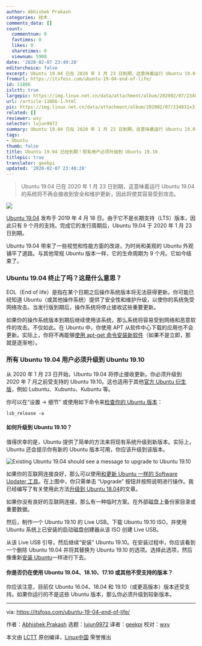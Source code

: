 ```yaml
---
author: Abhishek Prakash
categories: 技术
comments_data: []
count:
  commentnum: 0
  favtimes: 0
  likes: 0
  sharetimes: 0
  viewnum: 5908
date: '2020-02-07 23:40:28'
editorchoice: false
excerpt: Ubuntu 19.04 已在 2020 年 1 月 23 日到期，这意味着运行 Ubuntu 19.04 的系统将不再会接收到安全和维护更新，因此将使其容易受到攻击。
fromurl: https://itsfoss.com/ubuntu-19-04-end-of-life/
id: 11866
islctt: true
largepic: https://img.linux.net.cn/data/attachment/album/202002/07/234032x3i77vz37eia2328.png
url: /article-11866-1.html
pic: https://img.linux.net.cn/data/attachment/album/202002/07/234032x3i77vz37eia2328.png.thumb.jpg
related: []
reviewer: wxy
selector: lujun9972
summary: Ubuntu 19.04 已在 2020 年 1 月 23 日到期，这意味着运行 Ubuntu 19.04 的系统将不再会接收到安全和维护更新，因此将使其容易受到攻击。
tags:
- Ubuntu
thumb: false
title: Ubuntu 19.04 已经到期！现有用户必须升级到 Ubuntu 19.10
titlepic: true
translator: geekpi
updated: '2020-02-07 23:40:28'
---
```



> 
> Ubuntu 19.04 已在 2020 年 1 月 23 日到期，这意味着运行 Ubuntu 19.04 的系统将不再会接收到安全和维护更新，因此将使其容易受到攻击。
> 
> 
> 


![](/data/attachment/album/202002/07/234032x3i77vz37eia2328.png)


[Ubuntu 19.04](https://itsfoss.com/ubuntu-19-04-release/) 发布于 2019 年 4 月 18 日。由于它不是长期支持（LTS）版本，因此只有 9 个月的支持。完成它的发行周期后，Ubuntu 19.04 于 2020 年 1 月 23 日到期。


Ubuntu 19.04 带来了一些视觉和性能方面的改进，为时尚和美观的 Ubuntu 外观铺平了道路。与其他常规 Ubuntu 版本一样，它的生命周期为 9 个月。它如今结束了。


### Ubuntu 19.04 终止了吗？这是什么意思？


EOL（End of life）是指在某个日期之后操作系统版本将无法获得更新。你可能已经知道 Ubuntu（或其他操作系统）提供了安全性和维护升级，以使你的系统免受网络攻击。当发行版到期后，操作系统将停止接收这些重要更新。


如果你的操作系统版本到期后继续使用该系统，那么系统将容易受到网络和恶意软件的攻击。不仅如此。在 Ubuntu 中，你使用 APT 从软件中心下载的应用也不会更新。实际上，你将不再能够[使用 apt-get 命令安装新软件](https://itsfoss.com/apt-get-linux-guide/)（如果不是立即，那就是逐渐地）。


### 所有 Ubuntu 19.04 用户必须升级到 Ubuntu 19.10


从 2020 年 1 月 23 日开始，Ubuntu 19.04 将停止接收更新。你必须升级到 2020 年 7 月之前受支持的 Ubuntu 19.10。这也适用于其他[官方 Ubuntu 衍生版](https://itsfoss.com/which-ubuntu-install/)，例如 Lubuntu、Xubuntu、Kubuntu 等。


你可以在“设置 -> 细节” 或使用如下命令来[检查你的 Ubuntu 版本](https://itsfoss.com/how-to-know-ubuntu-unity-version/)：



```
lsb_release -a
```

#### 如何升级到 Ubuntu 19.10？


值得庆幸的是，Ubuntu 提供了简单的方法来将现有系统升级到新版本。实际上，Ubuntu 还会提示你有新的 Ubuntu 版本可用，你应该升级到该版本。


![Existing Ubuntu 19.04 should see a message to upgrade to Ubuntu 19.10](/data/attachment/album/202002/07/234035od58j89j88njxlde.jpg)


如果你的互联网连接良好，那么可以使用[和更新 Ubuntu 一样的 Software Updater 工具](https://itsfoss.com/update-ubuntu/)。在上图中，你只需单击 “Upgrade” 按钮并按照说明进行操作。我已经编写了有关使用此方法[升级到 Ubuntu 18.04](https://itsfoss.com/upgrade-ubuntu-version/)的文章。


如果你没有良好的互联网连接，那么有一种临时方案。在外部磁盘上备份家目录或重要数据。


然后，制作一个 Ubuntu 19.10 的 Live USB。下载 Ubuntu 19.10 ISO，并使用 Ubuntu 系统上已安装的启动磁盘创建器从该 ISO 创建 Live USB。


从该 Live USB 引导，然后继续“安装” Ubuntu 19.10。在安装过程中，你应该看到一个删除 Ubuntu 19.04 并将其替换为 Ubuntu 19.10 的选项。选择此选项，然后像重新[安装 Ubuntu](https://itsfoss.com/install-ubuntu/)一样进行下去。


#### 你是否仍在使用 Ubuntu 19.04、18.10、17.10 或其他不受支持的版本？


你应该注意，目前仅 Ubuntu 16.04、18.04 和 19.10（或更高版本）版本还受支持。如果你运行的不是这些 Ubuntu 版本，那么你必须升级到较新版本。




---


via: <https://itsfoss.com/ubuntu-19-04-end-of-life/>


作者：[Abhishek Prakash](https://itsfoss.com/author/abhishek/) 选题：[lujun9972](https://github.com/lujun9972) 译者：[geekpi](https://github.com/geekpi) 校对：[wxy](https://github.com/wxy)


本文由 [LCTT](https://github.com/LCTT/TranslateProject) 原创编译，[Linux中国](https://linux.cn/) 荣誉推出